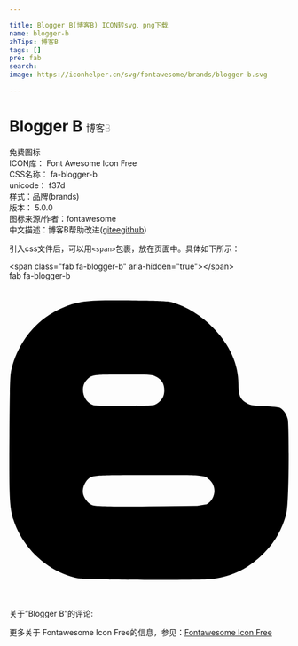 ```yaml
---

title: Blogger B(博客B) ICON转svg、png下载
name: blogger-b
zhTips: 博客B
tags: []
pre: fab
search: 
image: https://iconhelper.cn/svg/fontawesome/brands/blogger-b.svg

---
```


# Blogger B  <small style="font-size: 60%;font-weight: 100">博客B</small>


<div class="detail-page">
<p>
<span><span class="badge-success badge">免费图标</span> </span>
<br/>
<span>
ICON库：
<span class="badge-secondary badge">Font Awesome Icon Free</span> 
</span>
<br/>
<span>
CSS名称：
<span class="badge-secondary badge">fa-blogger-b</span> 
</span>
<br/>
<span>
unicode：
<span class="badge-secondary badge">f37d</span> 
<copy-btn content='f37d' btn-title=""></copy-btn>
<copy-btn :content='String.fromCodePoint(parseInt("f37d", 16))' btn-title="复制U"></copy-btn>
</span><br/><span>样式：<span class="badge-light badge">品牌(brands)</span></span>
<br/>
<span>
版本：
<span class="badge-secondary badge">5.0.0</span> 
</span>
<br/>
<span>图标来源/作者：<span class="badge-light badge">fontawesome</span></span> 
<br/>
<span class="zh-detail">中文描述：<span class="badge-primary badge">博客B</span><span class="help-link"><span>帮助改进</span>(<a href="https://gitee.com/liuwave/icon-helper/edit/master/json/fontawesome/brands/blogger-b.json" target="_blank" rel="noopener noreferrer">gitee</a><a href="https://github.com/liuwave/icon-helper/edit/master/json/fontawesome/brands/blogger-b.json" target="_blank" rel="noopener noreferrer">github</a></span>)</span><br/>
</p>
</div>
<div class="alert alert-dark">
  <i class="fab fa-blogger-b fa-xs"></i>
  <i class="fab fa-blogger-b fa-sm"></i>
  <i class="fab fa-blogger-b fa-lg"></i>
  <i class="fab fa-blogger-b fa-2x"></i>
  <i class="fab fa-blogger-b fa-3x"></i>
  <i class="fab fa-blogger-b fa-5x"></i>
  <i class="fab fa-blogger-b fa-7x"></i>
</div>
<div>
  <p>引入css文件后，可以用<code>&lt;span&gt;</code>包裹，放在页面中。具体如下所示：    
  </p>
  <div class="alert alert-primary" style="font-size: 14px">
    &lt;span class="fab fa-blogger-b" aria-hidden="true"&gt;&lt;/span&gt;
    <copy-btn content='<span class="fab fa-blogger-b" aria-hidden="true"></span>'></copy-btn>
  </div>
  <div class="alert alert-secondary">
    <i class="fab fa-blogger-b"
    style="font-size: 24px"
    aria-hidden="true"></i> fab fa-blogger-b
    <copy-btn content="fab fa-blogger-b" btn-title="复制图标名称"></copy-btn>
  </div>
</div>
<div id="svg" class="svg-wrap">
<svg xmlns="http://www.w3.org/2000/svg" viewBox="0 0 448 512"><path d="M446.6 222.7c-1.8-8-6.8-15.4-12.5-18.5-1.8-1-13-2.2-25-2.7-20.1-.9-22.3-1.3-28.7-5-10.1-5.9-12.8-12.3-12.9-29.5-.1-33-13.8-63.7-40.9-91.3-19.3-19.7-40.9-33-65.5-40.5-5.9-1.8-19.1-2.4-63.3-2.9-69.4-.8-84.8.6-108.4 10C45.9 59.5 14.7 96.1 3.3 142.9 1.2 151.7.7 165.8.2 246.8c-.6 101.5.1 116.4 6.4 136.5 15.6 49.6 59.9 86.3 104.4 94.3 14.8 2.7 197.3 3.3 216 .8 32.5-4.4 58-17.5 81.9-41.9 17.3-17.7 28.1-36.8 35.2-62.1 4.9-17.6 4.5-142.8 2.5-151.7zm-322.1-63.6c7.8-7.9 10-8.2 58.8-8.2 43.9 0 45.4.1 51.8 3.4 9.3 4.7 13.4 11.3 13.4 21.9 0 9.5-3.8 16.2-12.3 21.6-4.6 2.9-7.3 3.1-50.3 3.3-26.5.2-47.7-.4-50.8-1.2-16.6-4.7-22.8-28.5-10.6-40.8zm191.8 199.8l-14.9 2.4-77.5.9c-68.1.8-87.3-.4-90.9-2-7.1-3.1-13.8-11.7-14.9-19.4-1.1-7.3 2.6-17.3 8.2-22.4 7.1-6.4 10.2-6.6 97.3-6.7 89.6-.1 89.1-.1 97.6 7.8 12.1 11.3 9.5 31.2-4.9 39.4z"/></svg>
</div>
<detail full-name='fa-blogger-b'></detail>
<div>
<p>关于“Blogger B”的评论:</p>
</div>
<Vssue title="关于“Blogger B”的评论" ></Vssue>    
<div><p>更多关于  Fontawesome Icon Free的信息，参见：<a target="_blank" href="https://iconhelper.cn/fontawesome.html">Fontawesome Icon Free</a>
</p></div>

